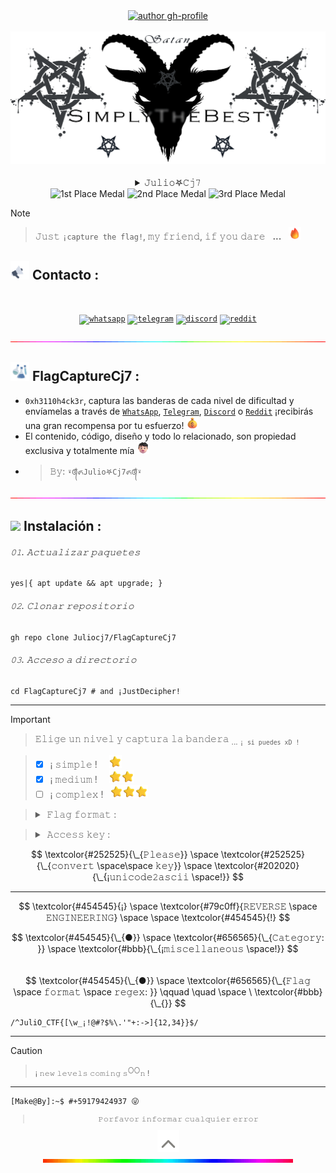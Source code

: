 <!--/*𝚂𝚒𝚖𝚙𝚕𝚢𝚃𝚑𝚎𝙱𝚎𝚜𝚝*/*𝚂𝚒𝚖𝚙𝚕𝚢𝚃𝚑𝚎𝙱𝚎𝚜𝚝*/*𝚂𝚒𝚖𝚙𝚕𝚢𝚃𝚑𝚎𝙱𝚎𝚜𝚝*/
  —————————————————————————————————————————————————————
  [¡𝙸𝙼𝙿𝙾𝚁𝚃𝙰𝙽𝚃!] 𝙳𝚎𝚓𝚊 𝚍𝚎 𝚌𝚘𝚙𝚒𝚊𝚛𝚖𝚎 𝚑𝚊𝚜𝚝𝚊 𝚎𝚕 𝚁𝙴𝙰𝙳𝙼𝙴.𝚖𝚍, 𝚜𝚎
  𝚊𝚞𝚝𝚎𝚗𝚝𝚒𝚌𝚘 𝚢 𝚍𝚎𝚓𝚊 𝚍𝚎 𝚙𝚕𝚊𝚐𝚒𝚊𝚛 𝚜𝚌𝚛𝚒𝚙𝚝𝚜 𝚢 𝚎𝚜𝚝𝚒𝚕𝚘𝚜 𝚊𝚓𝚎𝚗𝚘𝚜.
  —————————————————————————————————————————————————————
/*𝚂𝚒𝚖𝚙𝚕𝚢𝚃𝚑𝚎𝙱𝚎𝚜𝚝*/*𝚂𝚒𝚖𝚙𝚕𝚢𝚃𝚑𝚎𝙱𝚎𝚜𝚝*/*𝚂𝚒𝚖𝚙𝚕𝚢𝚃𝚑𝚎𝙱𝚎𝚜𝚝*/-->
  
<div align="center" id="inicio">
  <a href="#---">
    <img alt="author gh-profile" src="https://img.shields.io/badge/Author-⸸ 𝙹𝚞𝚕𝚒𝚘𖤐𝙲𝚓7 ⸸-svg?label=Author%20:&labelColor=222&style=flat&color=000&logo=github" />
  </a>
</div>

<br>

<div align="center">
  <a href="#---">
    <picture>
      <source media="(prefers-color-scheme: dark)" srcset="https://github.com/Juliocj7/Juliocj7/blob/main/assets/image/banner-dark.gif">
      <img alt="banner gh-profile" src="https://github.com/Juliocj7/Juliocj7/blob/main/assets/image/banner-light.gif" />
    </picture>
  </a>
</div>

<br>

<div align="center">
  <details>
    <summary>  𝙹𝚞𝚕𝚒𝚘𖤐𝙲𝚓𝟽 </summary>
    <a href="#---">
      <img src="https://github.com/Juliocj7/Juliocj7/blob/main/assets/image/rainbowbar2.gif" />
    </a>
    <br><br>
    <p align="left"><strong><samp>「</samp></strong></p>
    <samp>
      𝙿𝚞𝚎𝚍𝚎𝚜 𝚖𝚒𝚛𝚊𝚛 𝚙𝚎𝚛𝚘 𝚗𝚘 <br>𝚌𝚘𝚙𝚒𝚊𝚛
      𝚒𝚗𝚖𝚞𝚗𝚍𝚘 𝚊𝚗𝚒𝚖𝚊𝚕 𝚡𝙳
    </samp>
    <br><br>
    <p align="right"><strong><samp>」</samp></strong></p>
  </details>
</div>

<div align="center">
  <img src="https://raw.githubusercontent.com/Tarikul-Islam-Anik/Telegram-Animated-Emojis/main/Activity/1st%20Place%20Medal.webp" alt="1st Place Medal" width="25" height="25" />
  <img src="https://raw.githubusercontent.com/Tarikul-Islam-Anik/Telegram-Animated-Emojis/main/Activity/2nd%20Place%20Medal.webp" alt="2nd Place Medal" width="25" height="25" />
  <img src="https://raw.githubusercontent.com/Tarikul-Islam-Anik/Telegram-Animated-Emojis/main/Activity/3rd%20Place%20Medal.webp" alt="3rd Place Medal" width="25" height="25" />
</div>

> [!NOTE]
> > 𝙹𝚞𝚜𝚝 `¡𝚌𝚊𝚙𝚝𝚞𝚛𝚎 𝚝𝚑𝚎 𝚏𝚕𝚊𝚐!`, 𝚖𝚢 𝚏𝚛𝚒𝚎𝚗𝚍, 𝚒𝚏 𝚢𝚘𝚞 𝚍𝚊𝚛𝚎 &nbsp;&nbsp;**...**&nbsp;&nbsp; <img alt="i-fireball" src="https://github.com/Juliocj7/Juliocj7/blob/main/assets/image/i-fireball.png" width="20" height="20" />

<!--
<div align="center">
  
[![pages-build-deployment](https://github.com/JulioCj7/FlagCaptureCj7/actions/workflows/pages/pages-build-deployment/badge.svg)](https://github.com/JulioCj7/FlagCaptureCj7/actions)

</div>
-->

## <picture> <img src="https://raw.githubusercontent.com/Juliocj7/Juliocj7/refs/heads/main/assets/image/i-contact.gif" width=30px>  </picture> Contacto :

<br>
<p align="center">
  <code><a href="https://wa.me//+59179424937/?text=JulioCj7%20%F0%9F%92%A3%20SimplyTheBest" target="_blank"><img alt="whatsapp" height="25" src="https://img.shields.io/badge/WhatsApp-25D366?style=flat&logo=whatsapp&logoColor=white"></a></code>
  <code><a href="https://t.me//JulioCj7" target="_blank"><img alt="telegram" height="25" src="https://img.shields.io/badge/Telegram-2CA5E0?style=flat&logo=telegram&logoColor=white"></a></code>
  <code><a href="https://discordapp.com/users/617562629065539634" target="_blank"><img alt="discord" height="25" src="https://img.shields.io/badge/Discord-2CA5E0.svg?style=flat&logo=discord&logoColor=white"></a></code>
  <code><a href="https://reddit.com/u/--simplythebest" target="_blank"><img alt="reddit" height="25" src="https://img.shields.io/badge/Reddit-%23FF4500.svg?style=flat&logo=reddit&logoColor=white"></a></code>
</p>

<!--
<div align="center">
  <kbd>
    <a href="https://wa.me//+59179424937/?text=JulioCj7%20%F0%9F%92%A3%20SimplyTheBest" target="_blank">
      <img alt="whatsapp" src="https://img.shields.io/badge/WhatsApp-25D366?style=flat&logo=whatsapp&logoColor=white">
    </a>
  </kbd>
  <kbd>
    <a href="https://t.me//JulioCj7" target="_blank">
      <img alt="telegram" src="https://img.shields.io/badge/Telegram-2CA5E0?style=flat&logo=telegram&logoColor=white">
    </a>
  </kbd>
  <kbd>
    <a href="https://discordapp.com/users/617562629065539634" target="_blank">
      <img alt="discord" src="https://img.shields.io/badge/Discord-2CA5E0.svg?style=flat&logo=discord&logoColor=white">
    </a>
  </kbd>
  <kbd>
    <a href="https://reddit.com/u/--simplythebest" target="_blank"><img alt="reddit" src="https://img.shields.io/badge/Reddit-%23FF4500.svg?style=flat&logo=reddit&logoColor=white">
    </a>
  </kbd>
</div>
-->

<div align="center">
  <a href="#---">
    <img src="https://github.com/Juliocj7/Juliocj7/blob/main/assets/image/rainbowbar1.gif" />
  </a>
</div>

## <picture> <img src="https://raw.githubusercontent.com/Juliocj7/Juliocj7/refs/heads/main/assets/image/i-kitlabs.gif" width=30px>  </picture> FlagCaptureCj7 :

* `0xh3110h4ck3r`, captura las banderas de cada nivel de dificultad y envíamelas a través de [`WhatsApp`](#----), [`Telegram`](#----), [`Discord`](#----) o [`Reddit`](#----) ¡recibirás una gran recompensa por tu esfuerzo! <img alt="i-money" src="https://github.com/Juliocj7/Juliocj7/blob/main/assets/image/i-money.png" width="20" height="20" />
* El contenido, código, diseño y todo lo relacionado, son propiedad exclusiva y totalmente mía <img alt="i-boycute" src="https://github.com/Juliocj7/Juliocj7/blob/main/assets/image/i-boycute.png" width="20" height="20" />
- > 𝙱𝚢: ` ⍣᭕ᬁ᭖𝙹𝚞𝚕𝚒𝚘𖤐𝙲𝚓7᭖᭕ᬁ⍣ `

<div align="center">
  <a href="#---">
    <img src="https://github.com/Juliocj7/Juliocj7/blob/main/assets/image/rainbowbar1.gif" />
  </a>
</div>

## <picture> <img src="https://raw.githubusercontent.com/Juliocj7/Juliocj7/refs/heads/main/assets/image/i-install.gif" width=30px>  </picture> Instalación :

###### 𝟶𝟷. 𝙰𝚌𝚝𝚞𝚊𝚕𝚒𝚣𝚊𝚛 𝚙𝚊𝚚𝚞𝚎𝚝𝚎𝚜
```shell
yes|{ apt update && apt upgrade; }
```
###### 𝟶𝟸. 𝙲𝚕𝚘𝚗𝚊𝚛 𝚛𝚎𝚙𝚘𝚜𝚒𝚝𝚘𝚛𝚒𝚘
```shell
gh repo clone Juliocj7/FlagCaptureCj7
```
###### 𝟶𝟹. 𝙰𝚌𝚌𝚎𝚜𝚘 𝚊 𝚍𝚒𝚛𝚎𝚌𝚝𝚘𝚛𝚒𝚘
```shell
cd FlagCaptureCj7 # 𝚊𝚗𝚍 ¡𝙹𝚞𝚜𝚝𝙳𝚎𝚌𝚒𝚙𝚑𝚎𝚛!
```

<hr>

> [!IMPORTANT]
> > 𝙴𝚕𝚒𝚐𝚎 𝚞𝚗 𝚗𝚒𝚟𝚎𝚕 𝚢 𝚌𝚊𝚙𝚝𝚞𝚛𝚊 𝚕𝚊 𝚋𝚊𝚗𝚍𝚎𝚛𝚊 <sub>... `¡ 𝚜𝚒 𝚙𝚞𝚎𝚍𝚎𝚜 𝚡𝙳 !`</sub>
>
> > * [x] ¡ 𝚜𝚒𝚖𝚙𝚕𝚎 ! &nbsp;&nbsp;&nbsp; <img alt="i-supstar" src="https://github.com/Juliocj7/Juliocj7/blob/main/assets/image/i-supstar.png" width="20" height="20" />
> > * [x] ¡ 𝚖𝚎𝚍𝚒𝚞𝚖 ! &nbsp;&nbsp;&nbsp; <img alt="i-supstar" src="https://github.com/Juliocj7/Juliocj7/blob/main/assets/image/i-supstar.png" width="20" height="20" /><img alt="i-supstar" src="https://github.com/Juliocj7/Juliocj7/blob/main/assets/image/i-supstar.png" width="20" height="20" />
> > * [ ] ¡ 𝚌𝚘𝚖𝚙𝚕𝚎𝚡 ! &nbsp; <img alt="i-supstar" src="https://github.com/Juliocj7/Juliocj7/blob/main/assets/image/i-supstar.png" width="20" height="20" /><img alt="i-supstar" src="https://github.com/Juliocj7/Juliocj7/blob/main/assets/image/i-supstar.png" width="20" height="20" /><img alt="i-supstar" src="https://github.com/Juliocj7/Juliocj7/blob/main/assets/image/i-supstar.png" width="20" height="20" />
>
> <blockquote>
> <details>
>  <summary>&nbsp;𝙵𝚕𝚊𝚐 𝚏𝚘𝚛𝚖𝚊𝚝 :</summary>
>
> <sub><img alt="i-theflag" src="https://github.com/Juliocj7/Juliocj7/blob/main/assets/image/i-theflag.png" width="15" height="15" /></sub>&nbsp;&nbsp;&nbsp;<sub>`𝙹𝚞𝚕𝚒𝙾_𝙲𝚃𝙵{********}`</sub>
> <a href="#--------"><img src= "https://github.com/Juliocj7/Juliocj7/blob/main/assets/image/rainbowbar1.gif" /></a>
> </details>
> </blockquote>
>
> <blockquote>
> <details>
>  <summary>&nbsp;𝙰𝚌𝚌𝚎𝚜𝚜 𝚔𝚎𝚢 :</summary>
>
> <sub><img alt="i-keystore" src="https://github.com/Juliocj7/Juliocj7/blob/main/assets/image/i-keystore.png" width="15" height="15" /></sub>&nbsp;&nbsp;&nbsp;<sub>`𝙲𝚑@𝚕𝚕𝟹𝚗𝚐𝟹𝙲𝚃𝙵!#𝟹𝟺`</sub>
> <a href="#--------"><img src= "https://github.com/Juliocj7/Juliocj7/blob/main/assets/image/rainbowbar1.gif" /></a>
> </details>
> </blockquote>

$$
\textcolor{#252525}{\_{𝙿𝚕𝚎𝚊𝚜𝚎}} \space \textcolor{#252525}{\_{𝚌𝚘𝚗𝚟𝚎𝚛𝚝 \space\space 𝚔𝚎𝚢}} \space \textcolor{#202020}{\_{¡𝚞𝚗𝚒𝚌𝚘𝚍𝚎𝟸𝚊𝚜𝚌𝚒𝚒 \space!}}
$$  

---

<!--
$$
\textcolor{#454545}{\_{¡}} \space \textcolor{#79c0ff}{\_{𝚁𝚎𝚟𝚎𝚛𝚜𝚎 \space 𝚎𝚗𝚐𝚒𝚗𝚎𝚎𝚛𝚒𝚗𝚐}} \space \textcolor{#454545}{\_{!}}
$$  
-->

$$
\textcolor{#454545}{¡} \space \textcolor{#79c0ff}{𝚁𝙴𝚅𝙴𝚁𝚂𝙴 \space 𝙴𝙽𝙶𝙸𝙽𝙴𝙴𝚁𝙸𝙽𝙶} \space \space \textcolor{#454545}{!}
$$

$$
\textcolor{#454545}{\_{●}} \space \textcolor{#656565}{\_{𝙲𝚊𝚝𝚎𝚐𝚘𝚛𝚢: }} \space \textcolor{#bbb}{\_{¡𝚖𝚒𝚜𝚌𝚎𝚕𝚕𝚊𝚗𝚎𝚘𝚞𝚜 \space!}}
$$  
$$
\textcolor{#454545}{\_{●}} \space \textcolor{#656565}{\_{𝙵𝚕𝚊𝚐 \space 𝚏𝚘𝚛𝚖𝚊𝚝 \space 𝚛𝚎𝚐𝚎𝚡: }} \qquad \quad \space \ \textcolor{#bbb}{\_{}}
$$  
  
```ShellSession
/^𝙹𝚞𝚕𝚒𝙾_𝙲𝚃𝙵{[\𝚠_¡!@#?$%\.'"+:->]{𝟷𝟸,𝟹𝟺}}$/
```

---

> [!CAUTION]
> > <sub>¡ 𝚗𝚎𝚠 𝚕𝚎𝚟𝚎𝚕𝚜 𝚌𝚘𝚖𝚒𝚗𝚐 𝚜</sub>𝙾𝙾<sub>𝚗 !</sub>

---

```ShellSession
[𝙼𝚊𝚔𝚎@𝙱𝚢]:~$ #+𝟻𝟿𝟷𝟽𝟿𝟺𝟸𝟺𝟿𝟹𝟽 😜
```

<div align="center">
  <sub>
    
  > 𝙿𝚘𝚛𝚏𝚊𝚟𝚘𝚛 𝚒𝚗𝚏𝚘𝚛𝚖𝚊𝚛 𝚌𝚞𝚊𝚕𝚚𝚞𝚒𝚎𝚛 𝚎𝚛𝚛𝚘𝚛

  </sub>
</div>

<div align="center">
  <a href="#repo-content-pjax-container">
    <img alt="i-scrollup" src="https://raw.githubusercontent.com/Juliocj7/Juliocj7/main/assets/image/i-scrollup.gif" width="35" height="35" />
  </a>
</div>

<div align="center">
  <a href="#---">
    <img src="https://github.com/Juliocj7/Juliocj7/blob/main/assets/image/rainbowbar2.gif" />
  </a>
</div>

<!-- 𝙲𝚘𝚙𝚢𝚛𝚒𝚐𝚑𝚝 © 𝟸𝟶𝟸𝟻 𝚊𝚕𝚕 𝚛𝚒𝚐𝚑𝚝𝚜 𝚛𝚎𝚜𝚎𝚛𝚟𝚎𝚍 🖕🏻 -->
